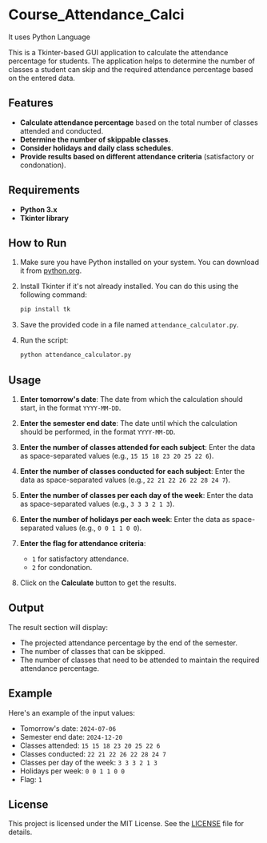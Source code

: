 # Course_Attendance_Calci
It uses Python Language

This is a Tkinter-based GUI application to calculate the attendance percentage for students. The application helps to determine the number of classes a student can skip and the required attendance percentage based on the entered data.

## Features

- **Calculate attendance percentage** based on the total number of classes attended and conducted.
- **Determine the number of skippable classes**.
- **Consider holidays and daily class schedules**.
- **Provide results based on different attendance criteria** (satisfactory or condonation).

## Requirements

- **Python 3.x**
- **Tkinter library**

## How to Run

1. Make sure you have Python installed on your system. You can download it from [python.org](https://www.python.org/).

2. Install Tkinter if it's not already installed. You can do this using the following command:
    ```bash
    pip install tk
    ```

3. Save the provided code in a file named `attendance_calculator.py`.

4. Run the script:
    ```bash
    python attendance_calculator.py
    ```

## Usage

1. **Enter tomorrow's date**: The date from which the calculation should start, in the format `YYYY-MM-DD`.

2. **Enter the semester end date**: The date until which the calculation should be performed, in the format `YYYY-MM-DD`.

3. **Enter the number of classes attended for each subject**: Enter the data as space-separated values (e.g., `15 15 18 23 20 25 22 6`).

4. **Enter the number of classes conducted for each subject**: Enter the data as space-separated values (e.g., `22 21 22 26 22 28 24 7`).

5. **Enter the number of classes per each day of the week**: Enter the data as space-separated values (e.g., `3 3 3 2 1 3`).

6. **Enter the number of holidays per each week**: Enter the data as space-separated values (e.g., `0 0 1 1 0 0`).

7. **Enter the flag for attendance criteria**:
   - `1` for satisfactory attendance.
   - `2` for condonation.

8. Click on the **Calculate** button to get the results.

## Output

The result section will display:
- The projected attendance percentage by the end of the semester.
- The number of classes that can be skipped.
- The number of classes that need to be attended to maintain the required attendance percentage.

## Example

Here's an example of the input values:

- Tomorrow's date: `2024-07-06`
- Semester end date: `2024-12-20`
- Classes attended: `15 15 18 23 20 25 22 6`
- Classes conducted: `22 21 22 26 22 28 24 7`
- Classes per day of the week: `3 3 3 2 1 3`
- Holidays per week: `0 0 1 1 0 0`
- Flag: `1`

## License

This project is licensed under the MIT License. See the [LICENSE](LICENSE) file for details.
